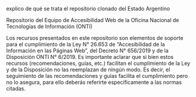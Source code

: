 explico de qué se trata el repositorio clonado del Estado Argentino

Repositorio del Equipo de Accesibilidad Web de la Oficina Nacional de Tecnologías de Información (ONTI)

Los recursos presentados en este repositorio son elementos de soporte para el cumplimiento de la Ley N° 26.653 de “Accesibilidad de la Información en las Páginas Web”, del Decreto N° 656/2019 y de la Disposición ONTI N° 6/2019. Es importante aclarar que si bien estos recursos (recomendaciones, guías, etc.) facilitan el cumplimiento de la Ley y de la Disposición no las reemplazan de ningún modo. Es decir, el seguimiento de las recomendaciones y guías facilita el cumplimiento pero no lo asegura, para ello deberás referirte específicamente a las normas citadas.

